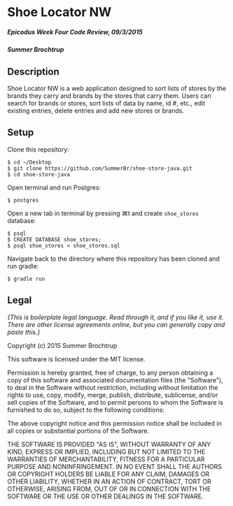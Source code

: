 # Shoe Locator NW

##### Epicodus Week Four Code Review, 09/3/2015

##### Summer Brochtrup

## Description

Shoe Locator NW is a web application designed to sort lists of stores by the brands they carry and brands by the stores that carry them. Users can search for brands or stores, sort lists of data by name, id #, etc., edit existing entries, delete entries and add new stores or brands. 

## Setup

Clone this repository:
```
$ cd ~/Desktop
$ git clone https://github.com/SummerBr/shoe-store-java.git
$ cd shoe-store-java
```

Open terminal and run Postgres:
```
$ postgres
```

Open a new tab in terminal by pressing ⌘t and create `shoe_stores` database:
```
$ psql
$ CREATE DATABASE shoe_stores;
$ psql shoe_stores < shoe_stores.sql
```

Navigate back to the directory where this repository has been cloned and run gradle:
```
$ gradle run
```

## Legal

*{This is boilerplate legal language. Read through it, and if you like it, use it. There are other license agreements online, but you can generally copy and paste this.}*

Copyright (c) 2015 Summer Brochtrup

This software is licensed under the MIT license.

Permission is hereby granted, free of charge, to any person obtaining a copy
of this software and associated documentation files (the "Software"), to deal
in the Software without restriction, including without limitation the rights
to use, copy, modify, merge, publish, distribute, sublicense, and/or sell
copies of the Software, and to permit persons to whom the Software is
furnished to do so, subject to the following conditions:

The above copyright notice and this permission notice shall be included in
all copies or substantial portions of the Software.

THE SOFTWARE IS PROVIDED "AS IS", WITHOUT WARRANTY OF ANY KIND, EXPRESS OR
IMPLIED, INCLUDING BUT NOT LIMITED TO THE WARRANTIES OF MERCHANTABILITY,
FITNESS FOR A PARTICULAR PURPOSE AND NONINFRINGEMENT. IN NO EVENT SHALL THE
AUTHORS OR COPYRIGHT HOLDERS BE LIABLE FOR ANY CLAIM, DAMAGES OR OTHER
LIABILITY, WHETHER IN AN ACTION OF CONTRACT, TORT OR OTHERWISE, ARISING FROM,
OUT OF OR IN CONNECTION WITH THE SOFTWARE OR THE USE OR OTHER DEALINGS IN
THE SOFTWARE.
